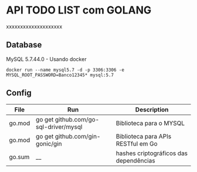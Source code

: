 # API TODO LIST com GOLANG
xxxxxxxxxxxxxxxxxxxx

## Database
MySQL 5.7.44.0 - Usando docker
```
docker run --name mysql5.7 -d -p 3306:3306 -e MYSQL_ROOT_PASSWORD=Banco12345* mysql:5.7
```


## Config

File|Run|Description
-|-|-
go.mod|go get github.com/go-sql-driver/mysql|Biblioteca para o MYSQL
go.mod|go get github.com/gin-gonic/gin|Biblioteca para APIs RESTful em Go
go.sum|__|hashes criptográficos das dependências 
